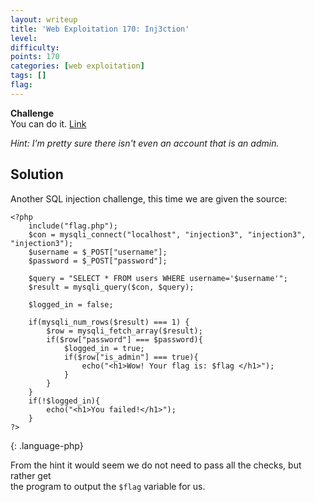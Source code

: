 ```yaml
---
layout: writeup
title: 'Web Exploitation 170: Inj3ction'
level:
difficulty:
points: 170
categories: [web exploitation]
tags: []
flag:
---
```

**Challenge**   
You can do it. [Link][1]

*Hint: I'm pretty sure there isn't even an account that is an admin.*

## Solution

Another SQL injection challenge, this time we are given the source:

    <?php
        include("flag.php");
        $con = mysqli_connect("localhost", "injection3", "injection3", "injection3");
        $username = $_POST["username"];
        $password = $_POST["password"];
    
        $query = "SELECT * FROM users WHERE username='$username'";
        $result = mysqli_query($con, $query);
    
        $logged_in = false;
    
        if(mysqli_num_rows($result) === 1) {
            $row = mysqli_fetch_array($result);
            if($row["password"] === $password){
                $logged_in = true;
                if($row["is_admin"] === true){
                    echo("<h1>Wow! Your flag is: $flag </h1>");
                }
            }
        }
        if(!$logged_in){
            echo("<h1>You failed!</h1>");
        }
    ?>
{: .language-php}

From the hint it would seem we do not need to pass all the checks, but
rather get  
the program to output the `$flag` variable for us.



[1]: http://yrmyzscnvh.abctf.xyz/injection3/